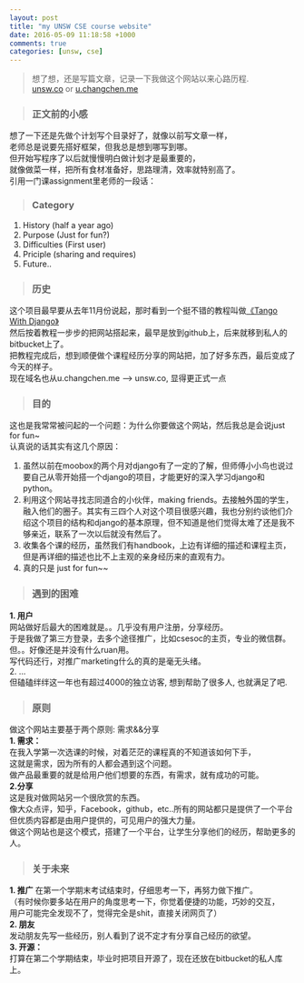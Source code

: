 ```yaml
---
layout: post
title: "my UNSW CSE course website"
date: 2016-05-09 11:18:58 +1000
comments: true
categories: [unsw, cse]
---
```



> 想了想，还是写篇文章，记录一下我做这个网站以来心路历程.    
[unsw.co](http://www.unsw.co) or [u.changchen.me](http://u.changchen.me)    

<!--more-->
   

> ### 正文前的小感 ###
想了一下还是先做个计划写个目录好了，就像以前写文章一样，   
老师总是说要先搭好框架，但我总是想到哪写到哪。   
但开始写程序了以后就慢慢明白做计划才是最重要的，     
就像做菜一样，把所有食材准备好，思路理清，效率就特别高了。    
引用一门课assignment里老师的一段话：   
<img style="max-height:400px" class="lazy" data-original="/images/blog/160509_unsw_web/os_design.jpg">    



> ### Category ###
1. History (half a year ago)      
2. Purpose (Just for fun?)   
3. Difficulties (First user)
4. Priciple (sharing and requires)
5. Future..    



> ### 历史 ###
这个项目最早要从去年11月份说起，那时看到一个挺不错的教程叫做[《Tango With Django》](http://www.tangowithdjango.com/)     
然后按着教程一步步的把网站搭起来，最早是放到github上，后来就移到私人的bitbucket上了。    
把教程完成后，想到顺便做个课程经历分享的网站把，加了好多东西，最后变成了今天的样子。     
现在域名也从u.changchen.me --> unsw.co, 显得更正式一点     
<img style="max-height:400px" class="lazy" data-original="/images/blog/160509_unsw_web/bitbucket.jpg">    


> ### 目的 ###
这也是我常常被问起的一个问题：为什么你要做这个网站，然后我总是会说just for fun~    
认真说的话其实有这几个原因：    
1) 虽然以前在moobox的两个月对django有了一定的了解，但师傅小小鸟也说过要自己从零开始搭一个django的项目，才能更好的深入学习django和python。        
2) 利用这个网站寻找志同道合的小伙伴，making friends。去接触外国的学生，融入他们的圈子。其实有三四个人对这个项目很感兴趣，我也分别约谈他们介绍这个项目的结构和django的基本原理，但不知道是他们觉得太难了还是我不够亲近，联系了一次以后就没有然后了。    
3) 收集各个课的经历，虽然我们有handbook，上边有详细的描述和课程主页，但是再详细的描述也比不上主观的亲身经历来的直观有力。    
4) 真的只是 just for fun~~     


> ### 遇到的困难 ###
**1. 用户**    
网站做好后最大的困难就是。。几乎没有用户注册，分享经历。     
于是我做了第三方登录，去多个途径推广，比如csesoc的主页，专业的微信群。    
但。。好像还是并没有什么ruan用。     
写代码还行，对推广marketing什么的真的是毫无头绪。   
2. ...     
<img style="max-height:350px" class="lazy" data-original="/images/blog/160509_unsw_web/analyse.png">    
但磕磕绊绊这一年也有超过4000的独立访客, 想到帮助了很多人, 也就满足了吧.    
<img style="max-height:450px" class="lazy" data-original="/images/blog/160509_unsw_web/area_count.png">    


> ### 原则 ###
做这个网站主要基于两个原则: 需求&&分享         
**1. 需求：**    
在我入学第一次选课的时候，对着茫茫的课程真的不知道该如何下手，    
这就是需求，因为所有的人都会遇到这个问题。    
做产品最重要的就是给用户他们想要的东西，有需求，就有成功的可能。    
**2.分享**    
这是我对做网站另一个很欣赏的东西。    
像大众点评，知乎，Facebook，github，etc..所有的网站都只是提供了一个平台    
但优质内容都是由用户提供的，可见用户的强大力量。     
做这个网站也是这个模式，搭建了一个平台，让学生分享他们的经历，帮助更多的人。    


> ### 关于未来 ###
**1. 推广**
在第一个学期末考试结束时，仔细思考一下，再努力做下推广。  
（有时候你要多站在用户的角度思考一下，你觉着便捷的功能，巧妙的交互，   
用户可能完全发现不了，觉得完全是shit，直接关闭网页了）       
**2. 朋友**    
发动朋友先写一些经历，别人看到了说不定才有分享自己经历的欲望。    
**3. 开源：**   
打算在第二个学期结束，毕业时把项目开源了，现在还放在bitbucket的私人库上。    

